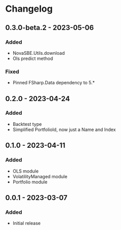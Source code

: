 # Changelog

## 0.3.0-beta.2 - 2023-05-06

### Added

* NovaSBE.Utils.download
* Ols predict method

### Fixed

* Pinned FSharp.Data dependency to 5.*

## 0.2.0 - 2023-04-24

### Added

* Backtest type
* Simplified PortfolioId, now just a Name and Index

## 0.1.0 - 2023-04-11

### Added

* OLS module
* VolatilityManaged module
* Portfolio module

## 0.0.1 - 2023-03-07

### Added

* Initial release
